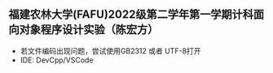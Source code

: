 ## 福建农林大学(FAFU)2022级第二学年第一学期计科面向对象程序设计实验（陈宏方）
- 若文件编码出现问题，尝试使用GB2312 或者 UTF-8打开
- IDE: DevCpp/VSCode
